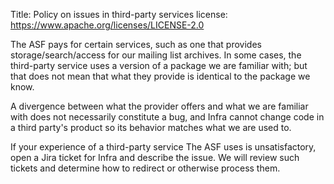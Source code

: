 Title: Policy on issues in third-party services
license: https://www.apache.org/licenses/LICENSE-2.0

The ASF pays for certain services, such as one that provides storage/search/access for our mailing list archives. In some cases, the third-party service uses a version of a package we are familiar with; but that does not mean that what they provide is identical to the package we know.

A divergence between what the provider offers and what we are familiar with does not necessarily constitute a bug, and Infra cannot change code in a third party's product so its behavior matches what we are used to.

If your experience of a third-party service The ASF uses is unsatisfactory, open a Jira ticket for Infra and describe the issue. We will review such tickets and determine how to redirect or otherwise process them.
